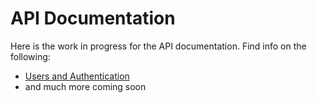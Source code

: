 # API Documentation

Here is the work in progress for the API documentation. Find info on the following:

* [Users and Authentication]('/users-and-auth.md')
* and much more coming soon
